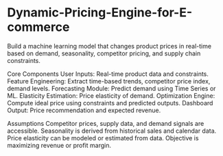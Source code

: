 # Dynamic-Pricing-Engine-for-E-commerce
Build a machine learning model that changes product prices in real-time based on demand, seasonality, competitor pricing, and supply chain constraints.

Core Components
User Inputs: Real-time product data and constraints.
Feature Engineering: Extract time-based trends, competitor price index, demand levels.
Forecasting Module: Predict demand using Time Series or ML.
Elasticity Estimation: Price elasticity of demand.
Optimization Engine: Compute ideal price using constraints and predicted outputs.
Dashboard Output: Price recommendation and expected revenue.

Assumptions
Competitor prices, supply data, and demand signals are accessible.
Seasonality is derived from historical sales and calendar data.
Price elasticity can be modeled or estimated from data.
Objective is maximizing revenue or profit margin.
